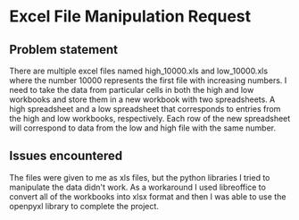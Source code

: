 # Excel File Manipulation Request

## Problem statement
 
There are multiple excel files named high\_10000.xls and low\_10000.xls where 
the number 10000 represents the first file with increasing numbers. I need 
to take the data from particular cells in both the high and low workbooks
and store them in a new workbook with two spreadsheets. A high spreadsheet and
a low spreadsheet that corresponds to entries from the high and low workbooks, 
respectively. Each row of the new spreadsheet will correspond to data from 
the low and high file with the same number.

## Issues encountered

The files were given to me as xls files, but the python libraries I tried to 
manipulate the data didn't work. As a workaround I used libreoffice to convert 
all of the workbooks into xlsx format and then I was able to use the openpyxl 
library to complete the project.
